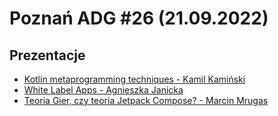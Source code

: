 # Poznań ADG #26 (21.09.2022)

## Prezentacje
* [Kotlin metaprogramming techniques - Kamil Kamiński](https://drive.google.com/file/d/1IJE-GnGQIgOLqUEUsdRzSelf8DfEucW0/view?usp=sharing)
* [White Label Apps - Agnieszka Janicka](https://drive.google.com/file/d/1ECmXEHb11AHuCWnO5KBnYywUUz9OETZK/view?usp=sharing)
* [Teoria Gier, czy teoria Jetpack Compose? - Marcin Mrugas](https://drive.google.com/file/d/1EYDqGAvfyA5koV6Q2HS4BR73jmKJFRo_/view?usp=sharing)

